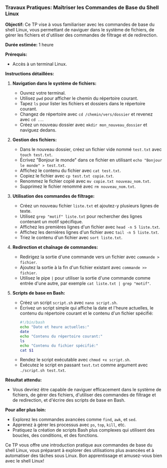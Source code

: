 ### Travaux Pratiques: Maîtriser les Commandes de Base du Shell Linux

**Objectif:** Ce TP vise à vous familiariser avec les commandes de base du shell Linux, vous permettant de naviguer dans le système de fichiers, de gérer les fichiers et d'utiliser des commandes de filtrage et de redirection.

**Durée estimée:** 1 heure

**Prérequis:**
- Accès à un terminal Linux.

**Instructions détaillées:**

1. **Navigation dans le système de fichiers:**
   - Ouvrez votre terminal.
   - Utilisez `pwd` pour afficher le chemin du répertoire courant.
   - Tapez `ls` pour lister les fichiers et dossiers dans le répertoire courant.
   - Changez de répertoire avec `cd /chemin/vers/dossier` et revenez avec `cd ..`.
   - Créez un nouveau dossier avec `mkdir mon_nouveau_dossier` et naviguez dedans.

2. **Gestion des fichiers:**
   - Dans le nouveau dossier, créez un fichier vide nommé `test.txt` avec `touch test.txt`.
   - Écrivez "Bonjour le monde" dans ce fichier en utilisant `echo "Bonjour le monde" > test.txt`.
   - Affichez le contenu du fichier avec `cat test.txt`.
   - Copiez le fichier avec `cp test.txt copie.txt`.
   - Renommez le fichier copié avec `mv copie.txt nouveau_nom.txt`.
   - Supprimez le fichier renommé avec `rm nouveau_nom.txt`.

3. **Utilisation des commandes de filtrage:**
   - Créez un nouveau fichier `liste.txt` et ajoutez-y plusieurs lignes de texte.
   - Utilisez `grep "motif" liste.txt` pour rechercher des lignes contenant un motif spécifique.
   - Affichez les premières lignes d'un fichier avec `head -n 5 liste.txt`.
   - Affichez les dernières lignes d'un fichier avec `tail -n 5 liste.txt`.
   - Triez le contenu d'un fichier avec `sort liste.txt`.

4. **Redirection et chaînage de commandes:**
   - Redirigez la sortie d'une commande vers un fichier avec `commande > fichier`.
   - Ajoutez la sortie à la fin d'un fichier existant avec `commande >> fichier`.
   - Utilisez le pipe `|` pour utiliser la sortie d'une commande comme entrée d'une autre, par exemple `cat liste.txt | grep "motif"`.

5. **Scripts de base en Bash:**
   - Créez un script `script.sh` avec `nano script.sh`.
   - Écrivez un script simple qui affiche la date et l'heure actuelles, le contenu du répertoire courant et le contenu d'un fichier spécifié:
     ```bash
     #!/bin/bash
     echo "Date et heure actuelles:"
     date
     echo "Contenu du répertoire courant:"
     ls
     echo "Contenu du fichier spécifié:"
     cat $1
     ```
   - Rendez le script exécutable avec `chmod +x script.sh`.
   - Exécutez le script en passant `test.txt` comme argument avec `./script.sh test.txt`.

**Résultat attendu:**
- Vous devriez être capable de naviguer efficacement dans le système de fichiers, de gérer des fichiers, d'utiliser des commandes de filtrage et de redirection, et d'écrire des scripts de base en Bash.

**Pour aller plus loin:**
- Explorez les commandes avancées comme `find`, `awk`, et `sed`.
- Apprenez à gérer les processus avec `ps`, `top`, `kill`, etc.
- Pratiquez la création de scripts Bash plus complexes qui utilisent des boucles, des conditions, et des fonctions.

Ce TP vous offre une introduction pratique aux commandes de base du shell Linux, vous préparant à explorer des utilisations plus avancées et à automatiser des tâches sous Linux. Bon apprentissage et amusez-vous bien avec le shell Linux!
